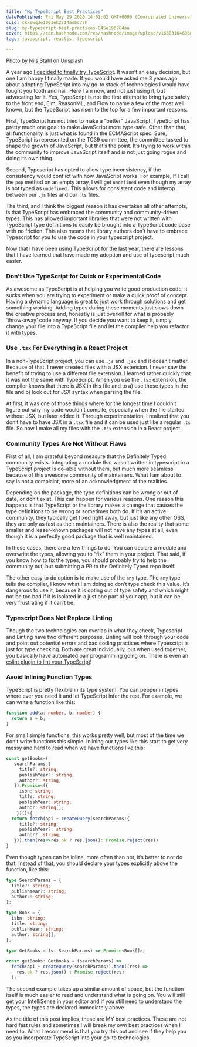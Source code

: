 ```yaml
---
title: "My TypeScript Best Practices"
datePublished: Fri May 29 2020 14:01:02 GMT+0000 (Coordinated Universal Time)
cuid: ckxswq3e1001ek2s14asbc7sh
slug: my-typescript-best-practices-845e196284aa
cover: https://cdn.hashnode.com/res/hashnode/image/upload/v1638316463686/vcr0JyZMy.jpeg
tags: javascript, reactjs, typescript

---
```


Photo by [Nils Stahl](https://unsplash.com/@nilsjakob?utm_source=medium&utm_medium=referral) on [Unsplash](https://unsplash.com?utm_source=medium&utm_medium=referral)

A year ago [I decided to finally try TypeScrip](https://medium.com/the-non-traditional-developer/converting-a-react-component-to-typescript-lessons-learned-a8c9dd8613d3)t. It wasn’t an easy decision, but one I am happy I finally made. If you would have asked me 3 years ago about adopting TypeScript into my go-to stack of technologies I would have fought you tooth and nail. Here I am now, and not just using it, but advocating for it. Yes, TypeScript is not the first attempt to bring type safety to the front end, Elm, ReasonML, and Flow to name a few of the most well known, but the TypeScript has risen to the top for a few important reasons.

First, TypeScript has not tried to make a “better” JavaScript. TypeScript has pretty much one goal: to make JavaScript more type-safe. Other than that, all functionality is just what is found in the ECMAScript spec. Sure, TypeScript is represented on the TC39 committee, the committee tasked to shape the growth of JavaScript, but that’s the point. It’s trying to work within the community to improve JavaScript itself and is not just going rogue and doing its own thing.

Second, Typescript has opted to allow type inconsistency, if the consistency would conflict with how JavaScript works. For example, If I call the `pop` method on an empty array, I will get `undefined` even though my array is not typed as `undefined.` This allows for consistent code and interop between our `.js` files and our `.ts` files.

The third, and I think the biggest reason it has overtaken all other attempts, is that TypeScript has embraced the community and community-driven types. This has allowed important libraries that were not written with TypeScript type definitions to easily be brought into a TypeScript code base with no friction. This also means that library authors don’t have to embrace Typescript for you to use the code in your typescript project.

Now that I have been using TypeScript for the last year, there are lessons that I have learned that have made my adoption and use of typescript much easier.

### Don’t Use TypeScript for Quick or Experimental Code

As awesome as TypeScript is at helping you write good production code, it sucks when you are trying to experiment or make a quick proof of concept. Having a dynamic language is great to just work through solutions and get something working. Adding types during these moments just slows down the creative process and, honestly is just overkill for what is probably ‘throw-away’ code anyway. If you decide you want to keep it, simply change your file into a TypeScript file and let the compiler help you refactor it with types.

### Use `.tsx` For Everything in a React Project

In a non-TypeScript project, you can use `.js` and `.jsx` and it doesn’t matter. Because of that, I never created files with a JSX extension. I never saw the benefit of trying to use a different file extension. I learned rather quickly that it was not the same with TypeScript. When you use the `.tsx` extension, the compiler knows that there is JSX in this file and to a) use those types in the file and b) look out for JSX syntax when parsing the file.

At first, it was one of those things where for the longest time I couldn’t figure out why my code wouldn’t compile, especially when the file started without JSX, but later added it. Through experimentation, I realized that you don’t have to have JSX in a `.tsx` file and it can be used just like a regular `.ts` file. So now I make all my files with the `.tsx` extension in a React project.

### Community Types Are Not Without Flaws

First of all, I am grateful beyond measure that the Definitely Typed community exists. Integrating a module that wasn’t written in typescript in a TypeScript project is do-able without them, but much more seamless because of this awesome community of maintainers. What I am about to say is not a complaint, more of an acknowledgment of the realities.

Depending on the package, the type definitions can be wrong or out of date, or don’t exist. This can happen for various reasons. One reason this happens is that TypeScript or the library makes a change that causes the type definitions to be wrong or sometimes both do. If it’s an active community, they typically get fixed right away, but just like any other OSS, they are only as fast as their maintainers. There is also the reality that some smaller and lesser-known packages will not have any types at all, even though it is a perfectly good package that is well maintained.

In these cases, there are a few things to do. You can declare a module and overwrite the types, allowing you to “fix” them in your project. That said, if you know how to fix the types, you should probably try to help the community out, but submitting a PR to the Definitely Typed repo itself.

The other easy to do option is to make use of the `any` type. The `any` type tells the compiler, I know what I am doing so don’t type check this value. It’s dangerous to use it, because it is opting out of type safety and which might not be too bad if it is isolated in a just one part of your app, but it can be very frustrating if it can’t be.

### Typescript Does Not Replace Linting

Though the two technologies can overlap in what they check, Typescript and Linting have two different purposes. Linting will look through your code and point out potential errors and bad coding practices where Typescript is just for type checking. Both are great individually, but when used together, you basically have automated pair programming going on. There is even an [eslint plugin to lint your TypeScript](https://github.com/typescript-eslint/typescript-eslint)!

### Avoid Inlining Function Types

TypeScript is pretty flexible in its type system. You can pepper in types where ever you need it and let TypeScript infer the rest. For example, we can write a function like this:

```typescript
function add(a: number, b: number) {
  return a + b;
}
```

For small simple functions, this works pretty well, but most of the time we don’t write functions this simple. Inlining our types like this start to get very messy and hard to read when we have functions like this:

```typescript
const getBooks=(
   searchParams:{
     title?: string;
     publishYear?: string;
     author?: string;
   }):Promise<({
     isbn: string;
     title: string;
     publishYear: string;
     author: string[];
    })[]>{
  return fetch(api + createQuery(searchParams:{
     title?: string;
     publishYear?: string;
     author?: string;
   })).then(res=>res.ok ? res.json(): Promise.reject(res))
}
```

Even though types can be inline, more often than not, it’s better to not do that. Instead of that, you should declare your types explicitly above the function, like this:

```typescript
type SearchParams = {
  title?: string;
  publishYear?: string;
  author?: string;
};

type Book = {
  isbn: string;
  title: string;
  publishYear: string;
  author: string[];
};

type GetBooks = (s: SearchParams) => Promise<Book[]>;

const getBooks: GetBooks = (searchParams) =>
  fetch(api + createQuery(searchParams)).then((res) =>
    res.ok ? res.json() : Promise.reject(res)
  );
```

The second example takes up a similar amount of space, but the function itself is much easier to read and understand what is going on. You will still get your IntelliSense in your editor and if you still need to understand the types, the types are declared immediately above.

As the title of this post implies, these are MY best practices. These are not hard fast rules and sometimes I will break my own best practices when I need to. What I recommend is that you try this out and see if they help you as you incorporate TypeScript into your go-to technologies.
